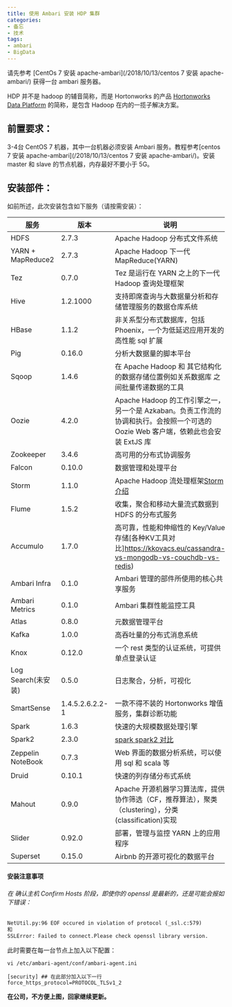 ```yaml
---
title: 使用 Ambari 安装 HDP 集群
categories: 
- 备忘
- 技术
tags: 
- ambari
- BigData
---
```


请先参考 [CentOs 7 安装 apache-ambari](/2018/10/13/centos 7 安装 apache-ambari/) 获得一台 ambari 服务器。

HDP 并不是 hadoop 的辅音简称，而是 Hortonworks 的产品 [Hortonworks Data Platform](https://community.hortonworks.com/questions/89821/difference-between-apache-hadoop-and-hdp.html) 的简称，是包含 Hadoop 在内的一揽子解决方案。

## 前置要求：
3-4台 CentOS 7 机器，其中一台机器必须安装 Ambari 服务。教程参考[centos 7 安装 apache-ambari](/2018/10/13/centos 7 安装 apache-ambari/)。安装 master 和 slave 的节点机器，内存最好不要小于 5G。

## 安装部件：

如前所述，此次安装包含如下服务（请按需安装）：

服务|版本|说明
----|----|----
HDFS|2.7.3|Apache Hadoop 分布式文件系统
YARN + MapReduce2|2.7.3|Apache Hadoop 下一代 MapReduce(YARN)
Tez|0.7.0|Tez 是运行在 YARN 之上的下一代 Hadoop 查询处理框架
Hive|1.2.1000|支持即席查询与大数据量分析和存储管理服务的数据仓库系统
HBase|1.1.2|非关系型分布式数据库，包括 Phoenix，一个为低延迟应用开发的高性能 sql 扩展
Pig|0.16.0|分析大数据量的脚本平台
Sqoop|1.4.6|在 Apache Hadoop 和 其它结构化的数据存储位置例如关系数据库 之间批量传递数据的工具
Oozie|4.2.0|Apache Hadoop 的工作引擎之一，另一个是 Azkaban。负责工作流的协调和执行。会按照一个可选的 Oozie Web 客户端，依赖此也会安装 ExtJS 库
Zookeeper|3.4.6|高可用的分布式协调服务
Falcon|0.10.0|数据管理和处理平台
Storm|1.1.0|Apache Hadoop 流处理框架[Storm 介绍](https://www.cnblogs.com/Jack47/p/storm_intro-1.html)
Flume|1.5.2|收集，聚合和移动大量流式数据到 HDFS 的分布式服务
Accumulo|1.7.0|高可靠，性能和伸缩性的 Key/Value 存储[各种KV工具对比]https://kkovacs.eu/cassandra-vs-mongodb-vs-couchdb-vs-redis)
Ambari Infra|0.1.0|Ambari 管理的部件所使用的核心共享服务
Ambari Metrics|0.1.0|Ambari 集群性能监控工具
Atlas|0.8.0|元数据管理平台
Kafka|1.0.0|高吞吐量的分布式消息系统
Knox|0.12.0|一个 rest 类型的认证系统，可提供单点登录认证
Log Search(未安装)|0.5.0|日志聚合，分析，可视化
SmartSense|1.4.5.2.6.2.2-1|一款不得不装的 Hortonworks 增值服务，集群诊断功能
Spark|1.6.3|快速的大规模数据处理引擎
Spark2|2.3.0|[spark spark2 对比](https://stackoverflow.com/questions/40168779/apache-spark-vs-apache-spark-2)
Zeppelin NoteBook|0.7.3|Web 界面的数据分析系统，可以使用 sql 和 scala 等
Druid|0.10.1|快速的列存储分布式系统
Mahout|0.9.0|Apache 开源机器学习算法库，提供协作筛选（CF，推荐算法），聚类（clustering），分类(classification)实现
Slider|0.92.0|部署，管理与监控 YARN 上的应用程序
Superset|0.15.0|Airbnb 的开源可视化的数据平台


#### 安装注意事项
###### 在 *确认主机 Confirm Hosts* 阶段，即使你的 openssl 是最新的，还是可能会报如下错误：

```txt
NetUtil.py:96 EOF occured in violation of protocol (_ssl.c:579)
和
SSLError: Failed to connect.Please check openssl library version.
```

此时需要在每一台节点上加入以下配置：

```shell
vi /etc/ambari-agent/conf/ambari-agent.ini

[security] ## 在此部分加入以下一行
force_https_protocol=PROTOCOL_TLSv1_2
```

**在公司，不方便上图，回家继续更新。**